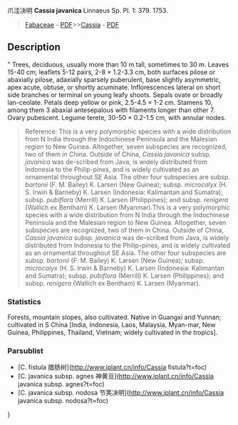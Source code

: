 爪洼决明 **Cassia javanica** Linnaeus Sp. Pl. 1: 379. 1753.

> [Fabaceae](http://www.iplant.cn/info/Fabaceae?t=foc) - [PDF](http://www.iplant.cn/foc/pdf/Fabaceae.pdf)>>[Cassia](http://www.iplant.cn/info/Cassia?t=foc) - [PDF](http://www.iplant.cn/foc/pdf/Cassia.pdf)

## Description
 "
Trees, deciduous, usually more than 10 m tall, sometimes to 30 m. Leaves 15-40 cm; leaflets 5-12 pairs, 2-8 × 1.2-3.3 cm, both surfaces pilose or abaxially pilose, adaxially sparsely puberulent, base slightly asymmetric, apex acute, obtuse, or shortly acuminate. Inflorescences lateral on short side branches or terminal on young leafy shoots. Sepals ovate or broadly lan-ceolate. Petals deep yellow or pink, 2.5-4.5 × 1-2 cm. Stamens 10, among them 3 abaxial antesepalous with filaments longer than other 7. Ovary pubescent. Legume terete, 30-50 × 0.2-1.5 cm, with annular nodes.

> Reference: 
> This is a very polymorphic species with a wide distribution from N India through the Indochinese Peninsula and the Malesian region to New Guinea. Altogether, seven subspecies are recognized, two of them in China. Outside of China, *Cassia javanica* subsp. *javanica* was de-scribed from Java, is widely distributed from Indonesia to the Philip-pines, and is widely cultivated as an ornamental throughout SE Asia. The other four subspecies are subsp. *bartonii* (F. M. Bailey) K. Larsen (New Guinea); subsp. *microcalyx* (H. S. Irwin & Barneby) K. Larsen (Indonesia: Kalimantan and Sumatra); subsp. *pubiflora* (Merrill) K. Larsen (Philippines); and subsp. *renigera* (Wallich ex Bentham) K. Larsen (Myanmar).This is a very polymorphic species with a wide distribution from N India through the Indochinese Peninsula and the Malesian region to New Guinea. Altogether, seven subspecies are recognized, two of them in China. Outside of China, *Cassia javanica* subsp. *javanica* was de-scribed from Java, is widely distributed from Indonesia to the Philip-pines, and is widely cultivated as an ornamental throughout SE Asia. The other four subspecies are subsp. *bartonii* (F. M. Bailey) K. Larsen (New Guinea); subsp. *microcalyx* (H. S. Irwin & Barneby) K. Larsen (Indonesia: Kalimantan and Sumatra); subsp. *pubiflora* (Merrill) K. Larsen (Philippines); and subsp. *renigera* (Wallich ex Bentham) K. Larsen (Myanmar).

### Statistics
Forests, mountain slopes, also cultivated. Native in Guangxi and Yunnan; cultivated in S China [India, Indonesia, Laos, Malaysia, Myan-mar, New Guinea, Philippines, Thailand, Vietnam; widely cultivated in the tropics].

### Parsublist

* [C.  fistula  腊肠树](http://www.iplant.cn/info/Cassia fistula?t=foc)
* [C.  javanica subsp. agnes  神黄豆](http://www.iplant.cn/info/Cassia javanica subsp. agnes?t=foc)
* [C.  javanica subsp. nodosa  节荚决明](http://www.iplant.cn/info/Cassia javanica subsp. nodosa?t=foc)

}